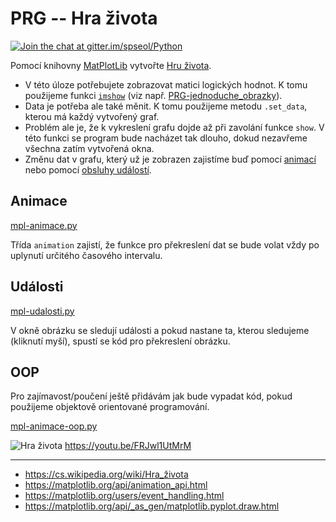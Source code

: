 # PRG -- Hra života

[![Join the chat at gitter.im/spseol/Python](https://badges.gitter.im/spseol/PRG-No.svg)](https://gitter.im/spseol/Python?utm_source=share-link&utm_medium=link&utm_campaign=share-link)


Pomocí knihovny [MatPlotLib](https://matplotlib.org/)
vytvořte [Hru života](//cs.wikipedia.org/wiki/Hra_%C5%BEivota).

* V této úloze potřebujete zobrazovat matici logických hodnot. K tomu použijeme
  funkci [`imshow`](//matplotlib.org/api/_as_gen/matplotlib.pyplot.imshow.html)
  (viz např.
  [PRG-jednoduche_obrazky](//github.com/spseol/PRG-jednoduche_obrazky)).
* Data je potřeba ale také měnit. K tomu použijeme metodu `.set_data`, kterou má
  každý vytvořený graf.
* Problém ale je, že k vykreslení grafu dojde až při zavolání funkce `show`.
  V této funkci se program bude nacházet tak dlouho, dokud nezavřeme všechna
  zatím vytvořená okna.
* Změnu dat v grafu, který už je zobrazen zajistíme buď pomocí 
  [animací](//matplotlib.org/search.html?q=animation) nebo pomocí 
  [obsluhy událostí](//matplotlib.org/users/event_handling.html).

## Animace

[mpl-animace.py](mpl-animace.py)

Třída `animation` zajistí, že funkce pro překreslení dat se bude volat vždy
po uplynutí určitého časového intervalu.

## Události

[mpl-udalosti.py](mpl-udalosti.py)

V okně obrázku se sledují události a pokud nastane ta, kterou sledujeme 
(kliknutí myší), spustí se kód pro překreslení obrázku.

## OOP

Pro zajímavost/poučení ještě přidávám jak bude vypadat kód, pokud použijeme 
objektově orientované programování.

[mpl-animace-oop.py](mpl-animace-oop.py)


![Hra života](zivot.gif)
https://youtu.be/FRJwl1UtMrM

------------------------------------------------------------------------------

* https://cs.wikipedia.org/wiki/Hra_života
* https://matplotlib.org/api/animation_api.html
* https://matplotlib.org/users/event_handling.html
* https://matplotlib.org/api/_as_gen/matplotlib.pyplot.draw.html
